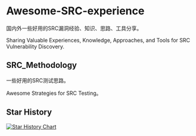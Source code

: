 # Awesome-SRC-experience

国内外一些好用的SRC漏洞经验、知识、思路、工具分享。

Sharing Valuable Experiences, Knowledge, Approaches, and Tools for SRC Vulnerability Discovery.

## SRC_Methodology

一些好用的SRC测试思路。

Awesome Strategies for SRC Testing。

## Star History

[![Star History Chart](https://api.star-history.com/svg?repos=owl234/Awesome-SRC-experience&type=Date)](https://star-history.com/#owl234/Awesome-SRC-experience&Date)
